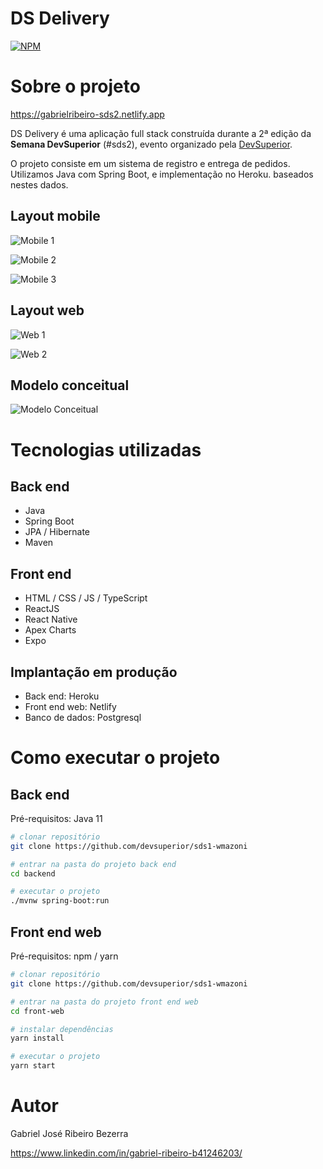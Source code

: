# DS Delivery
[![NPM](https://img.shields.io/npm/l/react)](https://github.com/gabrielribeirojb/dsdeliver-sds2/blob/main/LICENSE) 

# Sobre o projeto

https://gabrielribeiro-sds2.netlify.app

DS Delivery é uma aplicação full stack construída durante a 2ª edição da **Semana DevSuperior** (#sds2), evento organizado pela [DevSuperior](https://devsuperior.com "Site da DevSuperior").

O projeto consiste em um sistema de registro e entrega de pedidos. Utilizamos Java com Spring Boot, e implementação no Heroku. baseados nestes dados.

## Layout mobile
![Mobile 1](https://github.com/gabrielribeirojb/assets-sds2/blob/main/assets/mobile-layout1.png)

![Mobile 2](https://github.com/gabrielribeirojb/assets-sds2/blob/main/assets/mobile-layout2.png)
 
![Mobile 3](https://github.com/gabrielribeirojb/assets-sds2/blob/main/assets/mobile-layout3.png)

## Layout web
![Web 1](https://github.com/gabrielribeirojb/assets-sds2/blob/main/assets/desktop-layout.png)

![Web 2](https://github.com/gabrielribeirojb/assets-sds2/blob/main/assets/desktop-layout2.png)

## Modelo conceitual
![Modelo Conceitual](https://github.com/gabrielribeirojb/assets-sds2/blob/main/assets/ModeloConceitual.png)

# Tecnologias utilizadas
## Back end
- Java
- Spring Boot
- JPA / Hibernate
- Maven
## Front end
- HTML / CSS / JS / TypeScript
- ReactJS
- React Native
- Apex Charts
- Expo
## Implantação em produção
- Back end: Heroku
- Front end web: Netlify
- Banco de dados: Postgresql

# Como executar o projeto

## Back end
Pré-requisitos: Java 11

```bash
# clonar repositório
git clone https://github.com/devsuperior/sds1-wmazoni

# entrar na pasta do projeto back end
cd backend

# executar o projeto
./mvnw spring-boot:run
```

## Front end web
Pré-requisitos: npm / yarn

```bash
# clonar repositório
git clone https://github.com/devsuperior/sds1-wmazoni

# entrar na pasta do projeto front end web
cd front-web

# instalar dependências
yarn install

# executar o projeto
yarn start
```

# Autor

Gabriel José Ribeiro Bezerra

https://www.linkedin.com/in/gabriel-ribeiro-b41246203/

